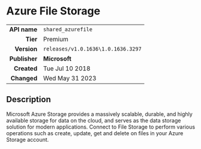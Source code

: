 # Azure File Storage
| | |
|-:|-|
|**API name**|`shared_azurefile`|
|**Tier**|Premium|
|**Version**|`releases/v1.0.1636\1.0.1636.3297`|
|**Publisher**|**Microsoft**|
|**Created**|Tue Jul 10 2018|
|**Changed**|Wed May 31 2023|

## Description
Microsoft Azure Storage provides a massively scalable, durable, and highly available storage for data on the cloud, and serves as the data storage solution for modern applications. Connect to File Storage to perform various operations such as create, update, get and delete on files in your Azure Storage account.
